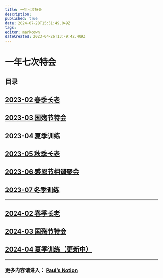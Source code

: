 ```yaml
---
title: 一年七次特会
description: 
published: true
date: 2024-07-28T15:51:49.049Z
tags: 
editor: markdown
dateCreated: 2023-04-26T13:49:42.409Z
---
```


# 一年七次特会
## 目录
## [2023-02 春季长老](/home/2023-02)
## [2023-03 国殇节特会](/home/2023-03)
## [2023-04 夏季训练](/home/2023-04)
## [2023-05 秋季长老](/home/2023-05)
## [2023-06 感恩节相调聚会](/home/2023-06)
## [2023-07 冬季训练](/home/2023-07)
---
## [2024-02 春季长老](/home/2024-02)
## [2024-03 国殇节特会](/home/2024-03)
## [2024-04 夏季训练（更新中）](/home/2024-04)
---

### 更多内容请进入： [Paul’s Notion](https://mygoodland.notion.site/Paul-s-NOTION-117eeafd285445828856f7d6be113607?pvs=4) 

<!-- Google tag (gtag.js) -->
<script async src="https://www.googletagmanager.com/gtag/js?id=G-1P8709Z16T"></script>
<script>
  window.dataLayer = window.dataLayer || [];
  function gtag(){dataLayer.push(arguments);}
  gtag('js', new Date());

  gtag('config', 'G-1P8709Z16T');
</script>